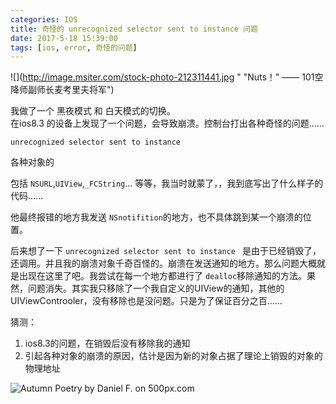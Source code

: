 ```yaml
---
categories: IOS
title: 奇怪的 unrecognized selector sent to instance 问题
date: 2017-5-18 15:39:00
tags: [ios, error, 奇怪的问题]
---
```


![](http://image.msiter.com/stock-photo-212311441.jpg " "Nuts！" —— 101空降师副师长麦考里夫将军")

<!-- more -->

我做了一个 黑夜模式 和 白天模式的切换。     
在ios8.3 的设备上发现了一个问题，会导致崩溃。控制台打出各种奇怪的问题……

````
unrecognized selector sent to instance
````

各种对象的

包括 `NSURL`,`UIView`,`_FCString`... 等等，我当时就蒙了，，我到底写出了什么样子的代码……    

他最终报错的地方我发送 `NSnotifition`的地方，也不具体跳到某一个崩溃的位置。

后来想了一下 `unrecognized selector sent to instance ` 是由于已经销毁了，还调用。并且我的崩溃对象千奇百怪的。崩溃在发送通知的地方。那么问题大概就是出现在这里了吧。我尝试在每一个地方都进行了 `dealloc`移除通知的方法。果然，问题消失。其实我只移除了一个我自定义的UIView的通知，其他的UIViewControoler，没有移除也是没问题。只是为了保证百分之百……

猜测：
1. ios8.3的问题，在销毁后没有移除我的通知
2. 引起各种对象的崩溃的原因，估计是因为新的对象占据了理论上销毁的对象的 物理地址
<div class='pixels-photo'>
  <p>
    <img src='https://drscdn.500px.org/photo/212311441/m%3D900/50cfce955bc5969aeeb03ca97aaabf7c' alt='Autumn Poetry by Daniel F. on 500px.com'>
  </p>
  <a href='https://500px.com/photo/212311441/autumn-poetry-by-daniel-f-' alt='Autumn Poetry by Daniel F. on 500px.com'></a>
</div>
<script type='text/javascript' src='https://500px.com/embed.js'></script>

